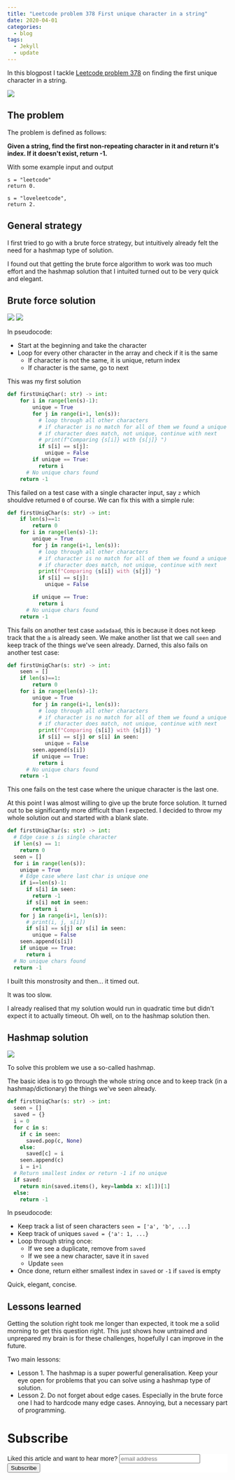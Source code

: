 ```yaml
---
title: "Leetcode problem 378 First unique character in a string"
date: 2020-04-01
categories:
  - blog
tags:
  - Jekyll
  - update
---
```


In this blogpost I tackle [Leetcode problem 378](https://leetcode.com/problems/first-unique-character-in-a-string/submissions/) on finding the first unique character in a string.

<img src="/assets/2020-04-01-leetcode/image3.png">

## The problem

The problem is defined as follows: 

**Given a string, find the first non-repeating character in it and return it's index. If it doesn't exist, return -1.**

With some example input and output

```
s = "leetcode"
return 0.

s = "loveleetcode",
return 2.
```

## General strategy

I first tried to go with a brute force strategy, but intuitively already felt the need for a hashmap type of solution. 

I found out that getting the brute force algorithm to work was too much effort and the hashmap solution that I intuited turned out to be very quick and elegant. 

## Brute force solution

<img src="/assets/2020-04-01-leetcode/image3.png">

<img src="/assets/2020-04-01-leetcode/image1.png">

In pseudocode: 

* Start at the beginning and take the character
* Loop for every other character in the array and check if it is the same
	* If character is not the same, it is unique, return index
	* If character is the same, go to next

This was my first solution 

```python
def firstUniqChar(: str) -> int:     
    for i in range(len(s)-1):
        unique = True
        for j in range(i+1, len(s)):
          # loop through all other characters
          # if character is no match for all of them we found a unique one
          # if character does match, not unique, continue with next
          # print(f"Comparing {s[i]} with {s[j]} ")
          if s[i] == s[j]:
            unique = False
        if unique == True:
          return i
      # No unique chars found
    return -1 
```

This failed on a test case with a single character input, say `z` which shouldve returned `0` of course. We can fix this with a simple rule:

```python
def firstUniqChar(s: str) -> int:
    if len(s)==1: 
        return 0
    for i in range(len(s)-1):
        unique = True
        for j in range(i+1, len(s)):
          # loop through all other characters
          # if character is no match for all of them we found a unique one
          # if character does match, not unique, continue with next
          print(f"Comparing {s[i]} with {s[j]} ")
          if s[i] == s[j]:
            unique = False

        if unique == True:
          return i
      # No unique chars found
    return -1  
```

This fails on another test case `aadadaad`, this is because it does not keep track that the `a` is already seen. We make another list that we call `seen` and keep track of the things we've seen already. Darned,  this also fails on another test case:

```python
def firstUniqChar(s: str) -> int:
    seen = []
    if len(s)==1: 
        return 0
    for i in range(len(s)-1):
        unique = True
        for j in range(i+1, len(s)):
          # loop through all other characters
          # if character is no match for all of them we found a unique one
          # if character does match, not unique, continue with next
          print(f"Comparing {s[i]} with {s[j]} ")
          if s[i] == s[j] or s[i] in seen:
            unique = False
        seen.append(s[i])
        if unique == True:
          return i
      # No unique chars found
    return -1  
```

This one fails on the test case where the unique character is the last one. 

At this point I was almost willing to give up the brute force solution. It turned out to be significantly more difficult than I expected. I decided to throw my whole solution out and started with a blank slate. 

```python
def firstUniqChar(s: str) -> int:
  # Edge case s is single character
  if len(s) == 1: 
    return 0
  seen = []
  for i in range(len(s)):
    unique = True
    # Edge case where last char is unique one
    if i==len(s)-1:
      if s[i] in seen:
        return -1
      if s[i] not in seen: 
        return i
    for j in range(i+1, len(s)):
      # print(i, j, s[i])
      if s[i] == s[j] or s[i] in seen: 
        unique = False
    seen.append(s[i])
    if unique == True: 
      return i
  # No unique chars found
  return -1
```

I built this monstrosity and then... it timed out. 

It was too slow. 

I already realised that my solution would run in quadratic time but didn't expect it to actually timeout. Oh well, on to the hashmap solution then. 

## Hashmap solution

<img src="/assets/2020-04-01-leetcode/image2.png">

To solve this problem we use a so-called hashmap. 

The basic idea is to go through the whole string once and to keep track (in a hashmap/dictionary) the things we've seen already. 

```python
def firstUniqChar(s: str) -> int:
  seen = []
  saved = {}
  i = 0
  for c in s:
    if c in seen: 
      saved.pop(c, None)
    else:
      saved[c] = i
    seen.append(c)
    i = i+1
  # Return smallest index or return -1 if no unique
  if saved: 
    return min(saved.items(), key=lambda x: x[1])[1]
  else: 
    return -1
```

In pseudocode: 

* Keep track a list of seen characters `seen = ['a', 'b', ...]`
* Keep track of uniques `saved = {'a': 1, ...}`
* Loop through string once: 
    * If we see a duplicate, remove from `saved`
    * If we see a new character, save it in `saved`
    * Update `seen`
* Once done, return either smallest index in `saved` or `-1` if `saved` is empty

Quick, elegant, concise.

## Lessons learned

Getting the solution right took me longer than expected, it took me a solid morning to get this question right. This just shows how untrained and unprepared my brain is for these challenges, hopefully I can improve in the future. 

Two main lessons: 

* Lesson 1. The hashmap is a super powerful generalisation. Keep your eye open for problems that you can solve using a hashmap type of solution.
* Lesson 2. Do not forget about edge cases. Especially in the brute force one I had to hardcode many edge cases. Annoying, but a necessary part of programming. 

# Subscribe

<!-- Begin Mailchimp Signup Form -->
<link href="//cdn-images.mailchimp.com/embedcode/horizontal-slim-10_7.css" rel="stylesheet" type="text/css">
<style type="text/css">
  #mc_embed_signup{background:#fff; clear:left; font:14px Helvetica,Arial,sans-serif; width:100%;}
  /* Add your own Mailchimp form style overrides in your site stylesheet or in this style block.
     We recommend moving this block and the preceding CSS link to the HEAD of your HTML file. */
</style>
<div id="mc_embed_signup">
<form action="https://gmail.us3.list-manage.com/subscribe/post?u=92fe86c389878585bc87837e8&amp;id=50543deff9" method="post" id="mc-embedded-subscribe-form" name="mc-embedded-subscribe-form" class="validate" target="_blank" novalidate>
    <div id="mc_embed_signup_scroll">
  <label for="mce-EMAIL">Liked this article and want to hear more?</label>
  <input type="email" value="" name="EMAIL" class="email" id="mce-EMAIL" placeholder="email address" required>
    <!-- real people should not fill this in and expect good things - do not remove this or risk form bot signups-->
    <div style="position: absolute; left: -5000px;" aria-hidden="true"><input type="text" name="b_92fe86c389878585bc87837e8_50543deff9" tabindex="-1" value=""></div>
    <div class="clear"><input type="submit" value="Subscribe" name="subscribe" id="mc-embedded-subscribe" class="button"></div>
    </div>
</form>
</div>
<!--End mc_embed_signup-->